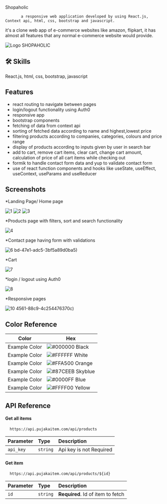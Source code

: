 
  Shopaholic


           a responsive web application developed by using React.js, Context api, html, css, bootstrap and javascript.


   it's a clone web app of e-commerce websites like amazon, flipkart, it has almost all features that any normal e-commerce website would provide.


  
![Logo](https://cdn-icons-png.flaticon.com/128/825/825561.png)  SHOPAHOLIC


## 🛠 Skills
React.js, html, css, bootstrap, javascript


## Features

  * react routing to navigate between pages
   * login/logout functionality using Auth0
   * responsive app
   * bootstrap components 
   * fetching of data from context api
   * sorting of fetched data according to name and highest,lowest price
   * filtering products according to companies, categories, colours and price range
   * display of products according to inputs given by user in search bar
   * add to cart, remove cart items, clear cart, change cart amount, calculation of price of all cart items while checking out
   * formik to handle contact form data and yup to validate contact form
   * use of react function components and hooks like useState, useEffect, useContext, useParams and useReducer


## Screenshots
*Landing Page/ Home page

![1](https://github.com/SOURABHDESAI98/Shopaholic-E-commerce-Website/assets/134591383/7910578d-ff68-4f10-94f9-8142678155d9)
![2](https://github.com/SOURABHDESAI98/Shopaholic-E-commerce-Website/assets/134591383/c48a2901-a8e1-4adc-8e15-a87756766a76)
![3](https://github.com/SOURABHDESAI98/Shopaholic-E-commerce-Website/assets/134591383/3d811646-c72b-4e91-a6a8-8510a1df8b4e)

*Products page with filters, sort and search functionality

![4](https://github.com/SOURABHDESAI98/Shopaholic-E-commerce-Website/assets/134591383/3ecc0b89-7296-451a-9953-76a85f376575)

*Contact page having form with validations

![6](https://github.com/SOURABHDESAI98/Shopaholic-E-commerce-Website/assets/134591383/3fd87a4b-4916-4d1e-8c8b-8b70fc58bc20)
bd-47e1-adc5-3bf5a89d0ba5)


*Cart


![7](https://github.com/SOURABHDESAI98/Shopaholic-E-commerce-Website/assets/134591383/aaf44c0c-f2dd-4bf2-8127-5c58a4d0f1b9)

*login / logout using Auth0

![8](https://github.com/SOURABHDESAI98/Shopaholic-E-commerce-Website/assets/134591383/13d972d4-1551-42af-a417-9bcf3541d2ac)

*Responsive pages

![10](https://github.com/SOURABHDESAI98/Shopaholic-E-commerce-Website/assets/134591383/675ea4e4-30b4-49e2-b990-a8f1a93ebf01)
4561-88c9-4c254476370c)




## Color Reference

| Color             | Hex                                                                |
| ----------------- | ------------------------------------------------------------------ |
| Example Color | ![#000000](https://via.placeholder.com/10/000000?text=+) Black |
| Example Color | ![#FFFFFF](https://via.placeholder.com/10/FFFFFF?text=+) White|
| Example Color | ![#FFA500](https://via.placeholder.com/10/FFA500?text=+) Orange|
| Example Color | ![#87CEEB](https://via.placeholder.com/10/87CEEB?text=+) Skyblue|
| Example Color | ![#0000FF](https://via.placeholder.com/10/0000FF?text=+) Blue|
| Example Color | ![#FFFF00](https://via.placeholder.com/10/FFFF00?text=+) Yellow|




## API Reference

#### Get all items

```http
  https://api.pujakaitem.com/api/products
```

| Parameter | Type     | Description                |
| :-------- | :------- | :------------------------- |
| `api_key` | `string` | Api key is not Required |

#### Get item

```http
  https://api.pujakaitem.com/api/products/${id}
```

| Parameter | Type     | Description                       |
| :-------- | :------- | :-------------------------------- |
| `id`      | `string` | **Required**. Id of item to fetch |


